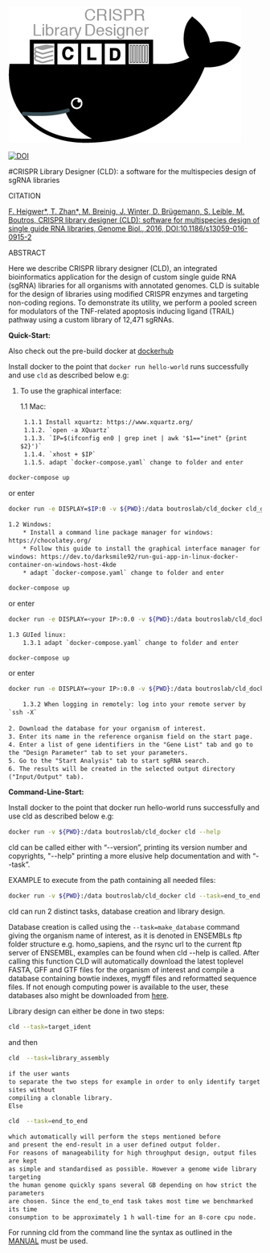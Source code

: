 ![alt text][logo]

[logo]: https://raw.githubusercontent.com/boutroslab/cld_docker/master/logo.png "There should be a logo"

[![DOI](https://zenodo.org/badge/20669/fheigwer/cld.svg)](https://zenodo.org/badge/latestdoi/20669/fheigwer/cld)

#CRISPR Library Designer (CLD): a software for the multispecies design of sgRNA libraries

CITATION

[F. Heigwer\*, T. Zhan\*, M. Breinig, J. Winter, D. Brügemann, S. Leible, M. Boutros, CRISPR library designer (CLD): software for multispecies design of single guide RNA libraries, Genome Biol., 2016, DOI:10.1186/s13059-016-0915-2](http://genomebiology.biomedcentral.com/articles/10.1186/s13059-016-0915-2 "Access manuscript directly")

ABSTRACT

Here we describe CRISPR library designer (CLD), an integrated bioinformatics application for the design of custom single guide RNA (sgRNA) libraries for all organisms with annotated genomes. CLD is suitable for the design of libraries using modified CRISPR enzymes and targeting non-coding regions. To demonstrate its utility, we perform a pooled screen for modulators of the TNF-related apoptosis inducing ligand (TRAIL) pathway using a custom library of 12,471 sgRNAs.

**Quick-Start:**

Also check out the pre-build docker at [dockerhub](https://hub.docker.com/r/boutroslab/cld_docker)

Install docker to the point that `docker run hello-world` runs successfully and use `cld` as described below e.g:

1. To use the graphical interface:

	1.1 Mac:

		1.1.1 Install xquartz: https://www.xquartz.org/
		1.1.2. `open -a XQuartz`
		1.1.3. `IP=$(ifconfig en0 | grep inet | awk '$1=="inet" {print $2}')`
		1.1.4. `xhost + $IP`
		1.1.5. adapt `docker-compose.yaml` change to folder and enter
			  
```bash
docker-compose up
```

or enter 
			  
```bash
docker run -e DISPLAY=$IP:0 -v ${PWD}:/data boutroslab/cld_docker cld_gui
```
			  
	1.2 Windows:
		* Install a command line package manager for windows: https://chocolatey.org/
		* Follow this guide to install the graphical interface manager for windows: https://dev.to/darksmile92/run-gui-app-in-linux-docker-container-on-windows-host-4kde
		* adapt `docker-compose.yaml` change to folder and enter 

```bash
docker-compose up
```

or enter 
			  
```bash		  
docker run -e DISPLAY=<your IP>:0.0 -v ${PWD}:/data boutroslab/cld_docker cld_gui
```
			  
	1.3 GUIed linux:
		1.3.1 adapt `docker-compose.yaml` change to folder and enter 
			  
```bash		  
docker-compose up
```
			  
or enter 
			  
```bash
docker run -e DISPLAY=<your IP>:0.0 -v ${PWD}:/data boutroslab/cld_docker cld_gui
```
		1.3.2 When logging in remotely: log into your remote server by `ssh -X`

	2. Download the database for your organism of interest.
	3. Enter its name in the reference organism field on the start page.
	4. Enter a list of gene identifiers in the "Gene List" tab and go to the "Design Parameter" tab to set your parameters.
	5. Go to the "Start Analysis" tab to start sgRNA search.
	6. The results will be created in the selected output directory ("Input/Output" tab).

**Command-Line-Start:**

Install docker to the point that docker run hello-world runs successfully and use cld as described below e.g:

```bash
docker run -v ${PWD}:/data boutroslab/cld_docker cld --help
```

cld can be called either with “--version”, printing its version number and copyrights, 
"--help" printing a more elusive help documentation and with “--task”. 

EXAMPLE to execute from the path containing all needed files:

```bash
docker run -v ${PWD}:/data boutroslab/cld_docker cld --task=end_to_end --output-dir=/data --parameter-file=/data/params.txt --gene-list=/data/gene_list.txt
```

cld can run 2 distinct tasks, database creation and 
library design.

Database creation is called using the `--task=make_database` command 
	giving the organism name of interest, as it is denoted in ENSEMBLs ftp folder structure
	e.g. homo_sapiens, and the rsync url to the current ftp server of ENSEMBL, examples 
 	can be found when cld  --help is called. After calling this function CLD will 
 	automatically download the latest toplevel FASTA, GFF and GTF files for the organism 
 	of interest and compile a database containing bowtie indexes, mygff files and 
 	reformatted sequence files. If not enough computing power is available to the user, 
 	these databases also might be downloaded from [here](http://www.dkfz.de/signaling/crispr-downloads/DATABASES). 

Library design can either be done in two steps: 

```bash
cld --task=target_ident
```

and then 

```bash
cld  --task=library_assembly
```
	if the user wants 
 	to separate the two steps for example in order to only identify target sites without 
 	compiling a clonable library. 
 	Else 
	
```bash
cld  --task=end_to_end
```

	which automatically will perform the steps mentioned before 
 	and present the end-result in a user defined output folder. 
 	For reasons of manageability for high throughput design, output files are kept 
 	as simple and standardised as possible. However a genome wide library targeting 
 	the human genome quickly spans several GB depending on how strict the parameters 
 	are chosen. Since the end_to_end task takes most time we benchmarked its time 
 	consumption to be approximately 1 h wall-time for an 8-core cpu node.

 	
For running cld from the command line the syntax as outlined in the [MANUAL](https://github.com/boutroslab/cld/blob/master/MANUAL.md) must be used.

